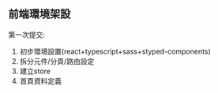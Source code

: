 ## 前端環境架設

第一次提交:
1. 初步環境設置(react+typescript+sass+styped-components)
2. 拆分元件/分頁/路由設定
3. 建立store
4. 首頁資料定義
